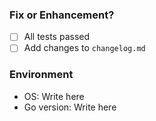 ### Fix or Enhancement?


- [ ] All tests passed
- [ ] Add changes to `changelog.md`

### Environment
- OS: Write here
- Go version: Write here